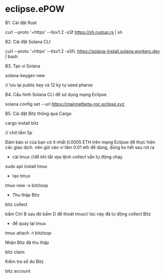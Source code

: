 # eclipse.ePOW

B1. Cài đặt Rust

curl --proto '=https' --tlsv1.2 -sSf https://sh.rustup.rs | sh

B2. Cài đặt Solana CLI

curl --proto '=https' --tlsv1.2 -sSfL https://solana-install.solana.workers.dev | bash

B3. Tạo ví Solana

solana-keygen new

// lưu lại public key và 12 ký tự seed pharse

B4. Cấu hình Solana CLI để sử dụng mạng Eclipse

solana config set --url https://mainnetbeta-rpc.eclipse.xyz

B5. Cài đặt Bitz thông qua Cargo

cargo install bitz

// chờ tầm 5p

Đảm bảo ví của bạn có ít nhất 0.0005 ETH trên mạng Eclipse để thực hiện các giao dịch. nên gửi vào ví tầm 0.01 eth để dùng, dùng ko hết sau rút ra

* cài tmux //để khi tắt vps lệnh collect vẫn tự động chạy

sudo apt install tmux

* tạo tmux

tmux new -s bitzloop

* Thu thập Bitz

bitz collect

bấm Ctrl B sau đó bấm D để thoát tmux// lúc này đã tự động collect Bitz

* để quay lại tmux 

tmux attach -t bitzloop

Nhận Bitz đã thu thập

bitz claim

Kiểm tra số dư Bitz

bitz account




